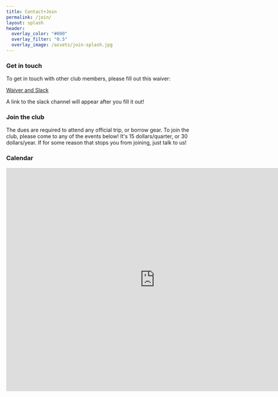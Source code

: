 ```yaml
---
title: Contact+Join
permalink: /join/
layout: splash
header:
  overlay_color: "#000"
  overlay_filter: "0.5"
  overlay_image: /assets/join-splash.jpg
---
```

### Get in touch
To get in touch with other club members, please fill out this waiver:

[Waiver and Slack](https://forms.gle/XdyzESwYfjN2Ucpn8)

A link to the slack channel will appear after you fill it out!

### Join the club
The dues are required to attend any official trip, or borrow gear. To join the club, please come to any of the events below! It's 15 dollars/quarter, or 30 dollars/year. If for some reason that stops you from joining, just talk to us! 

### Calendar
<iframe src="https://calendar.google.com/calendar/embed?src=alpineclub%40ucsd.edu&ctz=America%2FLos_Angeles" style="border: 0" width="800" height="600" frameborder="0" scrolling="no"></iframe>
